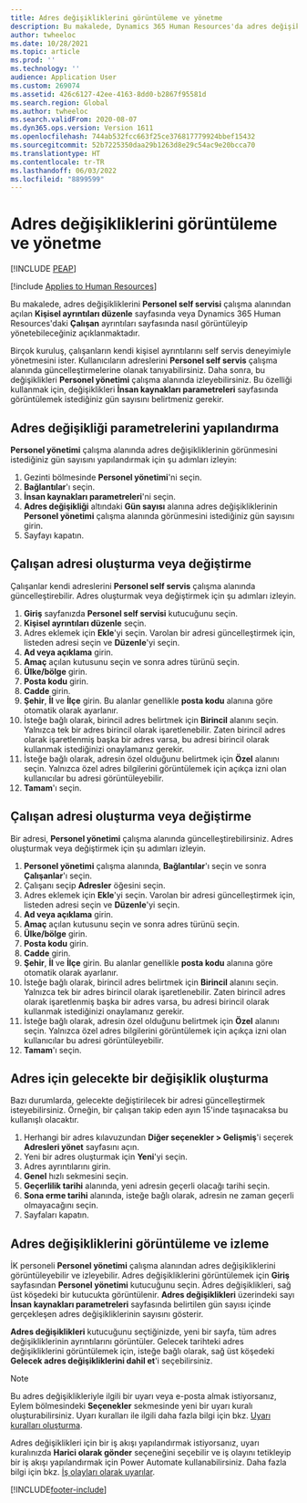```yaml
---
title: Adres değişikliklerini görüntüleme ve yönetme
description: Bu makalede, Dynamics 365 Human Resources'da adres değişikliklerinin nasıl görüntülenebileceği ve yönetilebileceği açıklamaktadır.
author: twheeloc
ms.date: 10/28/2021
ms.topic: article
ms.prod: ''
ms.technology: ''
audience: Application User
ms.custom: 269074
ms.assetid: 426c6127-42ee-4163-8dd0-b2867f95581d
ms.search.region: Global
ms.author: twheeloc
ms.search.validFrom: 2020-08-07
ms.dyn365.ops.version: Version 1611
ms.openlocfilehash: 744ab532fcc663f25ce376817779924bbef15432
ms.sourcegitcommit: 52b7225350daa29b1263d8e29c54ac9e20bcca70
ms.translationtype: HT
ms.contentlocale: tr-TR
ms.lasthandoff: 06/03/2022
ms.locfileid: "8899599"
---
```

# <a name="view-and-manage-address-changes"></a>Adres değişikliklerini görüntüleme ve yönetme


[!INCLUDE [PEAP](../includes/peap-1.md)]

[!include [Applies to Human Resources](../includes/applies-to-hr.md)]

Bu makalede, adres değişikliklerini **Personel self servisi** çalışma alanından açılan **Kişisel ayrıntıları düzenle** sayfasında veya Dynamics 365 Human Resources'daki **Çalışan** ayrıntıları sayfasında nasıl görüntüleyip yönetebileceğiniz açıklanmaktadır.

Birçok kuruluş, çalışanların kendi kişisel ayrıntılarını self servis deneyimiyle yönetmesini ister. Kullanıcıların adreslerini **Personel self servis** çalışma alanında güncelleştirmelerine olanak tanıyabilirsiniz. Daha sonra, bu değişiklikleri **Personel yönetimi** çalışma alanında izleyebilirsiniz. Bu özelliği kullanmak için, değişiklikleri **İnsan kaynakları parametreleri** sayfasında görüntülemek istediğiniz gün sayısını belirtmeniz gerekir.

## <a name="configure-address-change-parameters"></a>Adres değişikliği parametrelerini yapılandırma

**Personel yönetimi** çalışma alanında adres değişikliklerinin görünmesini istediğiniz gün sayısını yapılandırmak için şu adımları izleyin:

1. Gezinti bölmesinde **Personel yönetimi**'ni seçin.
2. **Bağlantılar**'ı seçin.
3. **İnsan kaynakları parametreleri**'ni seçin.
4. **Adres değişikliği** altındaki **Gün sayısı** alanına adres değişikliklerinin **Personel yönetimi** çalışma alanında görünmesini istediğiniz gün sayısını girin.
5. Sayfayı kapatın.

## <a name="create-or-change-an-employee-address"></a>Çalışan adresi oluşturma veya değiştirme

Çalışanlar kendi adreslerini **Personel self servis** çalışma alanında güncelleştirebilir. Adres oluşturmak veya değiştirmek için şu adımları izleyin.

1. **Giriş** sayfanızda **Personel self servisi** kutucuğunu seçin.
2. **Kişisel ayrıntıları düzenle** seçin.
3. Adres eklemek için **Ekle**'yi seçin. Varolan bir adresi güncelleştirmek için, listeden adresi seçin ve **Düzenle**'yi seçin.
4. **Ad veya açıklama** girin.
5. **Amaç** açılan kutusunu seçin ve sonra adres türünü seçin.
6. **Ülke/bölge** girin.
7. **Posta kodu** girin.
8. **Cadde** girin.
9. **Şehir**, **İl** ve **İlçe** girin. Bu alanlar genellikle **posta kodu** alanına göre otomatik olarak ayarlanır.
10. İsteğe bağlı olarak, birincil adres belirtmek için **Birincil** alanını seçin. Yalnızca tek bir adres birincil olarak işaretlenebilir. Zaten birincil adres olarak işaretlenmiş başka bir adres varsa, bu adresi birincil olarak kullanmak istediğinizi onaylamanız gerekir.
11. İsteğe bağlı olarak, adresin özel olduğunu belirtmek için **Özel** alanını seçin. Yalnızca özel adres bilgilerini görüntülemek için açıkça izni olan kullanıcılar bu adresi görüntüleyebilir.
12. **Tamam**'ı seçin.

## <a name="create-or-change-a-worker-address"></a>Çalışan adresi oluşturma veya değiştirme

Bir adresi, **Personel yönetimi** çalışma alanında güncelleştirebilirsiniz. Adres oluşturmak veya değiştirmek için şu adımları izleyin.

1. **Personel yönetimi** çalışma alanında, **Bağlantılar**'ı seçin ve sonra **Çalışanlar**'ı seçin.
2. Çalışanı seçip **Adresler** öğesini seçin.
3. Adres eklemek için **Ekle**'yi seçin. Varolan bir adresi güncelleştirmek için, listeden adresi seçin ve **Düzenle**'yi seçin.
4. **Ad veya açıklama** girin.
5. **Amaç** açılan kutusunu seçin ve sonra adres türünü seçin.
6. **Ülke/bölge** girin.
7. **Posta kodu** girin.
8. **Cadde** girin.
9. **Şehir**, **İl** ve **İlçe** girin. Bu alanlar genellikle **posta kodu** alanına göre otomatik olarak ayarlanır.
10. İsteğe bağlı olarak, birincil adres belirtmek için **Birincil** alanını seçin. Yalnızca tek bir adres birincil olarak işaretlenebilir. Zaten birincil adres olarak işaretlenmiş başka bir adres varsa, bu adresi birincil olarak kullanmak istediğinizi onaylamanız gerekir.
11. İsteğe bağlı olarak, adresin özel olduğunu belirtmek için **Özel** alanını seçin. Yalnızca özel adres bilgilerini görüntülemek için açıkça izni olan kullanıcılar bu adresi görüntüleyebilir.
12. **Tamam**'ı seçin.
 
## <a name="create-a-future-change-for-an-address"></a>Adres için gelecekte bir değişiklik oluşturma

Bazı durumlarda, gelecekte değiştirilecek bir adresi güncelleştirmek isteyebilirsiniz. Örneğin, bir çalışan takip eden ayın 15'inde taşınacaksa bu kullanışlı olacaktır.

1. Herhangi bir adres kılavuzundan **Diğer seçenekler > Gelişmiş**'i seçerek **Adresleri yönet** sayfasını açın.
2. Yeni bir adres oluşturmak için **Yeni**'yi seçin.
3. Adres ayrıntılarını girin.
4. **Genel** hızlı sekmesini seçin.
5. **Geçerlilik tarihi** alanında, yeni adresin geçerli olacağı tarihi seçin.
6. **Sona erme tarihi** alanında, isteğe bağlı olarak, adresin ne zaman geçerli olmayacağını seçin.
7. Sayfaları kapatın.

## <a name="view-and-monitor-address-changes"></a>Adres değişikliklerini görüntüleme ve izleme

İK personeli **Personel yönetimi** çalışma alanından adres değişikliklerini görüntüleyebilir ve izleyebilir. Adres değişikliklerini görüntülemek için **Giriş** sayfasından **Personel yönetimi** kutucuğunu seçin. Adres değişiklikleri, sağ üst köşedeki bir kutucukta görüntülenir. **Adres değişiklikleri** üzerindeki sayı **İnsan kaynakları parametreleri** sayfasında belirtilen gün sayısı içinde gerçekleşen adres değişikliklerinin sayısını gösterir. 

**Adres değişiklikleri** kutucuğunu seçtiğinizde, yeni bir sayfa, tüm adres değişikliklerinin ayrıntılarını görüntüler. Gelecek tarihteki adres değişikliklerini görüntülemek için, isteğe bağlı olarak, sağ üst köşedeki **Gelecek adres değişikliklerini dahil et**'i seçebilirsiniz.

> [!NOTE]
> Bu adres değişiklikleriyle ilgili bir uyarı veya e-posta almak istiyorsanız, Eylem bölmesindeki **Seçenekler** sekmesinde yeni bir uyarı kuralı oluşturabilirsiniz. Uyarı kuralları ile ilgili daha fazla bilgi için bkz. [Uyarı kuralları oluşturma](../fin-ops-core/fin-ops/get-started/create-alerts.md).
>
> Adres değişiklikleri için bir iş akışı yapılandırmak istiyorsanız, uyarı kuralınızda **Harici olarak gönder** seçeneğini seçebilir ve iş olayını tetikleyip bir iş akışı yapılandırmak için Power Automate kullanabilirsiniz. Daha fazla bilgi için bkz. [İş olayları olarak uyarılar](../fin-ops-core/fin-ops/get-started/create-alerts.md#alerts-as-business-events).


[!INCLUDE[footer-include](../includes/footer-banner.md)]
